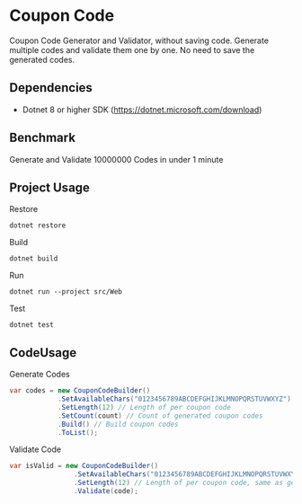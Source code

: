 # Coupon Code

Coupon Code Generator and Validator, without saving code. 
Generate multiple codes and validate them one by one. No need to save the generated codes.

## Dependencies
- Dotnet 8 or higher SDK (https://dotnet.microsoft.com/download)

## Benchmark
Generate and Validate 10000000 Codes in under 1 minute

## Project Usage
Restore
````shell
dotnet restore
`````

Build
````shell
dotnet build
````

Run
````shell
dotnet run --project src/Web
````

Test
````shell
dotnet test
````

## CodeUsage

Generate Codes

````csharp
var codes = new CouponCodeBuilder()
            .SetAvailableChars("0123456789ABCDEFGHIJKLMNOPQRSTUVWXYZ") // Available characters for coupon code
            .SetLength(12) // Length of per coupon code
            .SetCount(count) // Count of generated coupon codes
            .Build() // Build coupon codes
            .ToList();
````

Validate Code

````csharp
var isValid = new CouponCodeBuilder()
                .SetAvailableChars("0123456789ABCDEFGHIJKLMNOPQRSTUVWXYZ") // Available characters for coupon code, same as generated codes
                .SetLength(12) // Length of per coupon code, same as generated codes
                .Validate(code);
````
